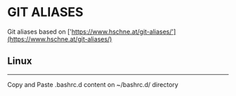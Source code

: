 # GIT ALIASES
Git aliases based on ['https://www.hschne.at/git-aliases/'](https://www.hschne.at/git-aliases/)

## Linux
----
Copy and Paste .bashrc.d content on ~/bashrc.d/ directory
